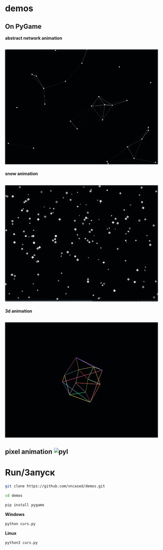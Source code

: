 # demos
On PyGame
---


**abstract network animation**

![lns](demos/.img/1.png)
---
**snow animation**

![snw](demos/.img/2.png)
---

**3d animation**

![bll](demos/.img/3.png)
---
**pixel animation**
![pyl](demos.img/4.png)
---

# Run/Запуск
```bash
git clone https://github.com/vncased/demos.git
```
```bash
cd demos
```
```bash
pip install pygame
```
**Windows**
```bash
python curs.py
```
**Linux**
```bash
python3 curs.py
```
